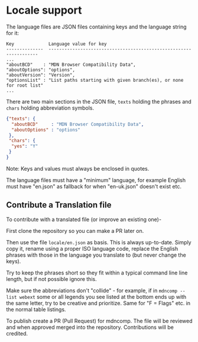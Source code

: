 Locale support
==============

The language files are JSON files containing keys and the language string for it:

```text
Key             Language value for key
--------------  ------------------------------------------------------------------
...
"aboutBCD"    : "MDN Browser Compatibility Data",
"aboutOptions": "options",
"aboutVersion": "Version",
"optionsList" : "List paths starting with given branch(es), or none for root list"
...
```

There are two main sections in the JSON file, `texts` holding the phrases and
`chars` holding abbreviation symbols. 

```json
{"texts": {
  "aboutBCD"     : "MDN Browser Compatibility Data",
  "aboutOptions" : "options"
 },
 "chars": {
  "yes": "Y"
 }
}
```

Note: Keys and values must always be enclosed in quotes.

The language files must have a "minimum" language, for example English must
have "en.json" as fallback for when "en-uk.json" doesn't exist etc.

Contribute a Translation file
-----------------------------

To contribute with a translated file (or improve an existing one)-

First clone the repository so you can make a PR later on.

Then use the file `locale/en.json` as basis. This is always up-to-date. Simply copy it,
rename using a proper ISO language code, replace the English phrases with those in the
language you translate to (but never change the keys).

Try to keep the phrases short so they fit within a typical command line line length,
but if not possible ignore this.

Make sure the abbreviations don't "collide" - for example, if in `mdncomp --list webext`
some or all legends you see listed at the bottom ends up with the same letter, try to 
be creative and prioritize. Same for "F = Flags" etc. in the normal table listings.

To publish create a PR (Pull Request) for mdncomp. The file will be reviewed and when 
approved merged into the repository. Contributions will be credited.
